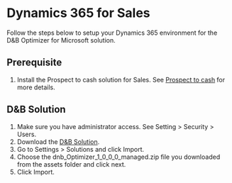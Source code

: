 # Dynamics 365 for Sales

Follow the steps below to setup your Dynamics 365 environment for the D&B Optimizer for Microsoft solution.

## Prerequisite
1. Install the Prospect to cash solution for Sales. See [Prospect to cash](https://docs.microsoft.com/en-us/dynamics365/unified-operations/supply-chain/sales-marketing/prospect-to-cash) for more details.

## D&B Solution
1. Make sure you have administrator access. See Setting > Security > Users.
2. Download the <a href="/assets/dnb_Optimizer_1_0_0_0_managed.zip" download>D&B Solution</a>.
3. Go to Settings > Solutions and click Import.
4. Choose the dnb_Optimizer_1_0_0_0_managed.zip file you downloaded from the assets folder and click next.
5. Click Import.